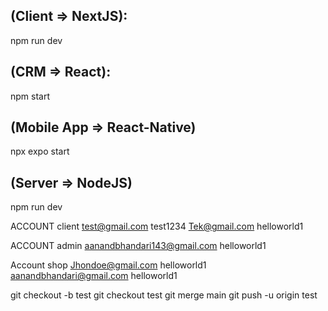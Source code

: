 ## (Client => NextJS):

npm run dev

## (CRM => React):

npm start

## (Mobile App => React-Native)

npx expo start

## (Server => NodeJS)

npm run dev

ACCOUNT client
test@gmail.com
test1234
Tek@gmail.com
helloworld1

ACCOUNT admin
aanandbhandari143@gmail.com
helloworld1

Account shop
Jhondoe@gmail.com
helloworld1
aanandbhandari@gmail.com
helloworld1


git checkout -b test
git checkout test
git merge main
git push -u origin test
